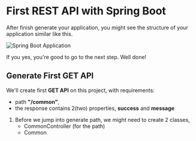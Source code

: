 # First REST API with Spring Boot

After finish generate your application, you might see the structure of your application similar like this.

![Spring Boot Application](/assets/springboot/application-structure.png)

If you yes, you're good to go to the next step. Well done!

## Generate First GET API

We'll create first **GET API** on this project, with requirements:
- path **"/common"**,
- the response contains 2(two) properties, **success** and **message**

1. Before we jump into generate path, we might need to create 2 classes,
    - CommonController (for the path)
    - Common
